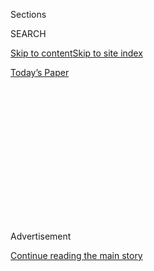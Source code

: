 <div id="app">

<div>

<div>

<div>

<div class="NYTAppHideMasthead css-1q2w90k e1suatyy0">

<div class="section css-ui9rw0 e1suatyy2">

<div class="css-eph4ug er09x8g0">

<div class="css-6n7j50">

</div>

<span class="css-1dv1kvn">Sections</span>

<div class="css-10488qs">

<span class="css-1dv1kvn">SEARCH</span>

</div>

[Skip to content](#site-content)[Skip to site
index](#site-index)

</div>

<div class="css-10698na e1huz5gh0">

</div>

</div>

<div id="masthead-bar-one" class="section hasLinks css-15hmgas e1csuq9d3">

<div class="css-uqyvli e1csuq9d0">

</div>

<div class="css-1uqjmks e1csuq9d1">

</div>

<div class="css-9e9ivx">

[](https://myaccount.nytimes.com/auth/login?response_type=cookie&client_id=vi)

</div>

<div class="css-1bvtpon e1csuq9d2">

[Today’s
Paper](https://www.nytimes.com/section/todayspaper)

</div>

</div>

</div>

</div>

<div data-aria-hidden="false">

<div id="site-content" data-role="main">

<div>

<div class="css-1aor85t" style="opacity:0.000000001;z-index:-1;visibility:hidden">

<div class="css-1hqnpie">

<div class="css-epjblv">

<span class="css-17xtcya">[Opinion](/section/opinion)</span><span class="css-x15j1o">|</span><span class="css-fwqvlz">When
Utility Money
Talks</span>

</div>

<div class="css-k008qs">

<div class="css-1iwv8en">

<span class="css-18z7m18"></span>

<div>

</div>

</div>

<span class="css-1n6z4y">https://nyti.ms/3i3MA2z</span>

<div class="css-1705lsu">

<div class="css-4xjgmj">

<div class="css-4skfbu" data-role="toolbar" data-aria-label="Social Media Share buttons, Save button, and Comments Panel with current comment count" data-testid="share-tools">

  - 
  - 
  - 
  - 
    
    <div class="css-6n7j50">
    
    </div>

  - 

</div>

</div>

</div>

</div>

</div>

</div>

<div id="NYT_TOP_BANNER_REGION" class="css-13pd83m">

</div>

<div id="top-wrapper" class="css-1sy8kpn">

<div id="top-slug" class="css-l9onyx">

Advertisement

</div>

[Continue reading the main
story](#after-top)

<div class="ad top-wrapper" style="text-align:center;height:100%;display:block;min-height:250px">

<div id="top" class="place-ad" data-position="top" data-size-key="top">

</div>

</div>

<div id="after-top">

</div>

</div>

<div>

<div class="css-v5btjw etb61u70">

<div class="css-v05ibm etb61u71">

[Opinion](/section/opinion)

</div>

</div>

<div id="sponsor-wrapper" class="css-1hyfx7x">

<div id="sponsor-slug" class="css-19vbshk">

Supported by

</div>

[Continue reading the main
story](#after-sponsor)

<div id="sponsor" class="ad sponsor-wrapper" style="text-align:center;height:100%;display:block">

</div>

<div id="after-sponsor">

</div>

</div>

<div class="css-186x18t">

</div>

<div class="css-1vkm6nb ehdk2mb0">

# When Utility Money Talks

</div>

Corruption scandals in Ohio and Illinois reveal an unsavory underside to
the politics of energy.

<div class="css-18e8msd">

<div class="css-vp77d3 epjyd6m0">

<div class="css-1p10dcb ey68jwv0" data-aria-hidden="true">

[![Justin
Gillis](https://static01.nyt.com/images/2018/02/13/opinion/justin-gillis/justin-gillis-thumbLarge-v3.png
"Justin Gillis")](https://www.nytimes.com/by/justin-gillis)

</div>

<div class="css-1baulvz">

By [<span class="css-1baulvz last-byline" itemprop="name">Justin
Gillis</span>](https://www.nytimes.com/by/justin-gillis)

<div class="css-8atqhb">

Mr. Gillis is a contributing Opinion writer and a former environmental
reporter for The Times.

</div>

</div>

</div>

  - Aug. 2,
    2020

  - 
    
    <div class="css-4xjgmj">
    
    <div class="css-d8bdto" data-role="toolbar" data-aria-label="Social Media Share buttons, Save button, and Comments Panel with current comment count" data-testid="share-tools">
    
      - 
      - 
      - 
      - 
        
        <div class="css-6n7j50">
        
        </div>
    
      - 
    
    </div>
    
    </div>

</div>

<div class="css-79elbk" data-testid="photoviewer-wrapper">

<div class="css-z3e15g" data-testid="photoviewer-wrapper-hidden">

</div>

<div class="css-1a48zt4 ehw59r15" data-testid="photoviewer-children">

![<span class="css-cnj6d5 e1z0qqy90" itemprop="copyrightHolder"><span class="css-1ly73wi e1tej78p0">Credit...</span><span><span>Adam
McCauley</span></span></span>](https://static01.nyt.com/images/2020/08/02/opinion/02gillis-illo/02gillis-illo-articleLarge.jpg?quality=75&auto=webp&disable=upscale)

</div>

</div>

</div>

<div class="section meteredContent css-1r7ky0e" name="articleBody" itemprop="articleBody">

<div class="css-1fanzo5 StoryBodyCompanionColumn">

<div class="css-53u6y8">

The billion-dollar bailout of one of Ohio’s biggest utilities seemed
suspicious from the start. It turns out the F.B.I. was paying attention,
too.

Federal agents recently raided the home of the speaker of the Ohio House
of Representatives, Larry Householder, and charged him with
racketeering. He and his associates are accused of [operating a $60
million political slush fund](about:blank) to elect their candidates,
with the money coming from one of the state’s largest electricity
companies.

Pause to marvel at that figure: $60 million. That is a lot of money
washing through state politics, even in a state the size of Ohio.
Prosecutors contend that in return for the cash, Mr. Householder, a
Republican, pushed through a huge bailout of two nuclear plants and
several coal plants that were losing money. He has not commented.

The Ohio arrests came less than a week after the big electricity company
in Illinois, Commonwealth Edison, admitted in federal court [to bribing
political figures](about:blank) in that state and agreed to pay a $200
million fine.

</div>

</div>

<div class="css-1fanzo5 StoryBodyCompanionColumn">

<div class="css-53u6y8">

No public officials have yet been charged with accepting ComEd’s bribes,
but
[subpoenas](https://www.npr.org/local/309/2020/07/20/893009659/breaking-down-the-com-ed-patronage-scandal-and-what-s-next-for-michael-madigan)
have been issued to the offices of Michael J. Madigan, the longtime
speaker of the Illinois House of Representatives. Mr. Madigan, a
Democrat, oversaw passage of legislation sought by the power company,
including measures that effectively allowed it to raise rates to save
its own nuclear power plants. The Illinois governor has called on Mr.
Madigan to resign if charges are proved against him; he denies any
wrongdoing.

Those cases are only the most recent examples in a [wave of utility
wrongdoing](https://www.energyandpolicy.org/utility-corruption/) that
has come to light in recent years across the nation.

In South Carolina, criminal and civil charges have been filed in the $9
billion collapse of a nuclear power plant. The Securities and Exchange
Commission has
[accused](https://www.wsj.com/articles/sec-charges-south-carolina-companies-executives-in-failed-nuclear-project-case-11582855101)
former executives of the utility Scana of lying to the public and the
utility’s own shareholders about problems with the project, which state
regulators allowed to move forward for years despite exploding costs and
construction snafus. Last month, a former executive of Scana, Stephen
Byrne, [pleaded
guilty](https://www.postandcourier.com/business/former-scana-executive-pleads-guilty-to-charges-tied-to-failed-sc-nuclear-project/article_26e23ca8-c50b-11ea-8377-e7b39854212b.html)
to fraud and agreed to testify for prosecutors as they seek to bring
additional charges.

In New Orleans, the utility Entergy [was
caught](https://www.nola.com/news/article_f2266bc6-6458-5b14-87d5-c1e628650210.html)
hiring actors to show up at City Hall and pretend to be citizens in
favor of a controversial gas-fired power plant; the company was fined $5
million. A big Arizona utility, Arizona Public Service, has become
embroiled in repeated political scandals, including pumping millions in
dark money into a
[campaign](https://www.azcentral.com/story/money/business/energy/2019/03/29/arizona-public-service-admits-spending-millions-2014-corporation-commission-races/3317121002/)
to stack the state regulatory board with its lackeys.

Taken together, these and other cases demonstrate that too many power
and gas companies have sought to exercise undue influence over the
governments that nominally control them. Utilities spend lavishly on
campaign contributions, dinners, hunting trips for politicians and more.
They set up fake citizens’ groups to support their undertakings. And
they have been known to ply nonprofit community organizations with
“[donations](https://www.energyandpolicy.org/strings-attached-how-utilities-use-charitable-giving-to-influence-politics-increase-investor-profits/)”
to take public stances that favor the utility — and against the real
interests of the people these organizations ostensibly represent.

</div>

</div>

<div class="css-1fanzo5 StoryBodyCompanionColumn">

<div class="css-53u6y8">

The monopoly gas and power companies are lucrative enterprises by their
nature, and their rates are generally under direct government control.
Using money to influence politicians and regulators is nothing new. But
there is reason to be especially alert to it now, because these
companies too often are standing in the way of the switch to clean
energy that the country so desperately needs.

The Ohio case looks to be truly malodorous. Mr. Householder appears to
have won his high office largely because the power company, FirstEnergy,
and its affiliates were funding his political operation under the table,
using a “nonprofit” shell corporation that he controlled. That allowed
him to pump huge sums into the campaigns of allied candidates who, after
winning their legislative seats, voted to give him the speakership. Then
they voted in favor of his highest priority, the bailout bill.

Prosecutors claim that $400,000 of the power company’s money went
directly into Mr. Householder’s pocket as he was doing the company’s
bidding in the Ohio Statehouse. However, much of the money was used to
pay for deceptive advertising to advance the bailout bill and to protect
Mr. Householder and his allies from angry voters. Prosecutors contend
that his operation also hired agents to interfere, [sometimes
physically](https://www.cleveland.com/open/2019/09/house-bill-6-campaign-worker-charged-over-confrontation-with-repeal-campaign-worker.html),
with a petition drive to repeal the bailout law.

Why was the power company seeking bailouts in the first place? Across
the country, nuclear and coal plants are at risk of closure because they
cannot compete with natural-gas plants and wind and solar farms. The
coal shutdowns are good news for the climate; the nuclear shutdowns are
more problematic, since these plants are among the nation’s largest
sources of clean electricity.

Congress could stop the nuclear closures with a big climate bill, but
Mitch McConnell, the Senate majority leader, is a big supporter of the
coal industry and will let no such bill through that body. Until
Congress acts, saving the nuclear plants with state subsidies *may* be a
good idea. But states need to drive a hard bargain in these deals,
paying only as much as the power companies really need and doing so only
after carefully weighing alternatives for cleaning up the grid.

That is not what happened in Ohio. Instead the legislature passed a
malign law that charged ratepayers $150 million a year to fund the
bailouts, with no credible auditing of how much was really needed. While
the law did throw a minor sop to the solar industry, it also gutted most
of Ohio’s standards on energy efficiency and clean energy, which were
weak to begin with.

It is now clear that as the Ohio deal went down, the F.B.I. was all over
the statehouse. Mr. Householder’s associates were caught on tape
deciding how to spend the gusher of dark money. Gov. Mike DeWine has
called on the legislature to repeal this crooked bill. In a final act of
disrespect for the people of Ohio, Mr. Householder refused to resign as
speaker; House members were forced to vote him out, which they did on
Thursday, 90 to 0.

</div>

</div>

<div class="css-1fanzo5 StoryBodyCompanionColumn">

<div class="css-53u6y8">

For citizens elsewhere, the big message from all these scandals is that
you cannot assume your state government is working in the public
interest as it oversees the energy transition.

The electric and gas companies have huge investments in dirty energy,
and they are fighting to protect those plants from clean competition.
Nuclear plants are nominally on the clean side of the ledger, but
proposals to save them need to be examined with a microscope, since
these can be used to argue against or gut what little clean-energy
legislation we have on the books.

Hearings in Congress are warranted, to see whether new federal laws are
needed to restrain this unethical behavior.

In the meantime, citizens are getting a clearer picture of what they are
up against. They are not just fighting dirty energy — they are also
fighting the dirty money in politics that keeps it alive.

*The Times is committed to publishing* [*a diversity of
letters*](https://www.nytimes.com/2019/01/31/opinion/letters/letters-to-editor-new-york-times-women.html)
*to the editor. We’d like to hear what you think about this or any of
our articles. Here are some*
[*tips*](https://help.nytimes.com/hc/en-us/articles/115014925288-How-to-submit-a-letter-to-the-editor)*.
And here’s our email:*
[*letters@nytimes.com*](mailto:letters@nytimes.com)*.*

*Follow The New York Times Opinion section on*
[*Facebook*](https://www.facebook.com/nytopinion)*,* [*Twitter
(@NYTopinion)*](http://twitter.com/NYTOpinion) *and*
[*Instagram*](https://www.instagram.com/nytopinion/)*.*

</div>

</div>

</div>

<div>

</div>

<div>

</div>

<div>

</div>

<div>

<div id="bottom-wrapper" class="css-1ede5it">

<div id="bottom-slug" class="css-l9onyx">

Advertisement

</div>

[Continue reading the main
story](#after-bottom)

<div id="bottom" class="ad bottom-wrapper" style="text-align:center;height:100%;display:block;min-height:90px">

</div>

<div id="after-bottom">

</div>

</div>

</div>

</div>

</div>

## Site Index

<div>

</div>

## Site Information Navigation

  - [© <span>2020</span> <span>The New York Times
    Company</span>](https://help.nytimes.com/hc/en-us/articles/115014792127-Copyright-notice)

<!-- end list -->

  - [NYTCo](https://www.nytco.com/)
  - [Contact
    Us](https://help.nytimes.com/hc/en-us/articles/115015385887-Contact-Us)
  - [Work with us](https://www.nytco.com/careers/)
  - [Advertise](https://nytmediakit.com/)
  - [T Brand Studio](http://www.tbrandstudio.com/)
  - [Your Ad
    Choices](https://www.nytimes.com/privacy/cookie-policy#how-do-i-manage-trackers)
  - [Privacy](https://www.nytimes.com/privacy)
  - [Terms of
    Service](https://help.nytimes.com/hc/en-us/articles/115014893428-Terms-of-service)
  - [Terms of
    Sale](https://help.nytimes.com/hc/en-us/articles/115014893968-Terms-of-sale)
  - [Site
    Map](https://spiderbites.nytimes.com)
  - [Help](https://help.nytimes.com/hc/en-us)
  - [Subscriptions](https://www.nytimes.com/subscription?campaignId=37WXW)

</div>

</div>

</div>

</div>
